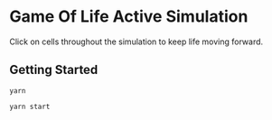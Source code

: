 # Game Of Life Active Simulation

Click on cells throughout the simulation to keep life moving forward.

## Getting Started

```
yarn

yarn start
```
